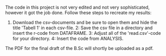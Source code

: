 The code in this project is not very edited and not very sophisticated, however it got the job done. Follow these steps to recreate my results: 
1. Download the csv-documents and be sure to open them and hide the title 'Tabell 1' in each csv-file. 
2: Save the csv file in a directory and insert the r-code from DATAFRAME. 
3: Adjust all of the 'read.csv'-code for your directory. 
4: Insert the code from ANALYSIS.

The PDF for the final draft of the B.Sc will shortly be uploaded as a pdf.
